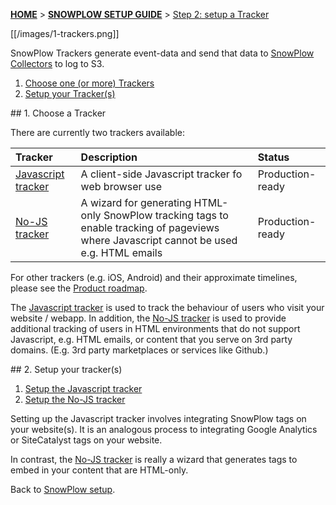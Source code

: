 <a name="top" />

[**HOME**](Home) > [**SNOWPLOW SETUP GUIDE**](Setting-up-SnowPlow) > [Step 2: setup a Tracker](Setting-up-a-tracker)

[[/images/1-trackers.png]]

SnowPlow Trackers generate event-data and send that data to [SnowPlow Collectors](Setting-up-a-Collector) to log to S3.

1. [Choose one (or more) Trackers](#choose)
2. [Setup your Tracker(s)](#setup)

<a name="choose" />
## 1. Choose a Tracker

There are currently two trackers available:

| **Tracker**                                    | **Description**                                     | **Status**       |
|:-----------------------------------------------|:----------------------------------------------------|:-----------------|
| [Javascript tracker](javascript-tracker-setup) | A client-side Javascript tracker fo web browser use | Production-ready |
| [No-JS tracker](no-js-tracker-setup)           | A wizard for generating HTML-only SnowPlow tracking tags to enable tracking of pageviews where Javascript cannot be used e.g. HTML emails | Production-ready |

For other trackers (e.g. iOS, Android) and their approximate timelines, please see the [Product roadmap](Product-roadmap).

The [Javascript tracker](javascript-tracker-setup) is used to track the behaviour of users who visit your website / webapp. In addition, the [No-JS tracker](no-js-tracker-setup) is used to provide additional tracking of users in HTML environments that do not support Javascript, e.g. HTML emails, or content that you serve on 3rd party domains. (E.g. 3rd party marketplaces or services like Github.)

<a name="setup" />
## 2. Setup your tracker(s)

1. [Setup the Javascript tracker](javascript-tracker-setup)
2. [Setup the No-JS tracker](no-js-tracker-setup)

Setting up the Javascript tracker involves integrating SnowPlow tags on your website(s). It is an analogous process to integrating Google Analytics or SiteCatalyst tags on your website.

In contrast, the [No-JS tracker](no-js-tracker-setup) is really a wizard that generates tags to embed in your content that are HTML-only.

Back to [SnowPlow setup](Setting-up-SnowPlow).